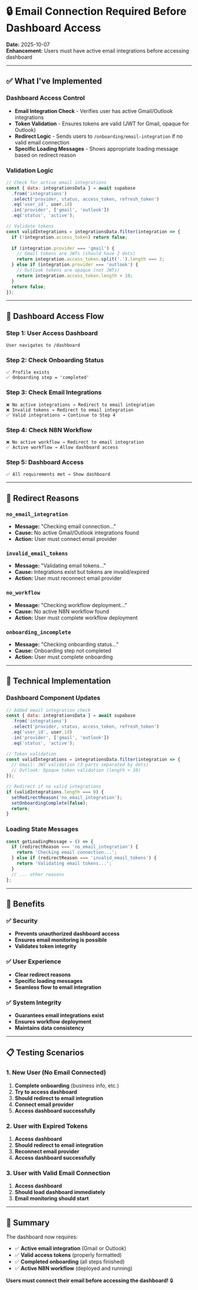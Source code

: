 # 🔒 **Email Connection Required Before Dashboard Access**

**Date:** 2025-10-07  
**Enhancement:** Users must have active email integrations before accessing dashboard

---

## ✅ **What I've Implemented**

### **Dashboard Access Control**
- **Email Integration Check** - Verifies user has active Gmail/Outlook integrations
- **Token Validation** - Ensures tokens are valid (JWT for Gmail, opaque for Outlook)
- **Redirect Logic** - Sends users to `/onboarding/email-integration` if no valid email connection
- **Specific Loading Messages** - Shows appropriate loading message based on redirect reason

### **Validation Logic**
```javascript
// Check for active email integrations
const { data: integrationsData } = await supabase
  .from('integrations')
  .select('provider, status, access_token, refresh_token')
  .eq('user_id', user.id)
  .in('provider', ['gmail', 'outlook'])
  .eq('status', 'active');

// Validate tokens
const validIntegrations = integrationsData.filter(integration => {
  if (!integration.access_token) return false;
  
  if (integration.provider === 'gmail') {
    // Gmail tokens are JWTs (should have 2 dots)
    return integration.access_token.split('.').length === 3;
  } else if (integration.provider === 'outlook') {
    // Outlook tokens are opaque (not JWTs)
    return integration.access_token.length > 10;
  }
  return false;
});
```

---

## 🔄 **Dashboard Access Flow**

### **Step 1: User Access Dashboard**
```
User navigates to /dashboard
```

### **Step 2: Check Onboarding Status**
```
✅ Profile exists
✅ Onboarding step = 'completed'
```

### **Step 3: Check Email Integrations**
```
❌ No active integrations → Redirect to email integration
❌ Invalid tokens → Redirect to email integration  
✅ Valid integrations → Continue to Step 4
```

### **Step 4: Check N8N Workflow**
```
❌ No active workflow → Redirect to email integration
✅ Active workflow → Allow dashboard access
```

### **Step 5: Dashboard Access**
```
✅ All requirements met → Show dashboard
```

---

## 🎯 **Redirect Reasons**

### **`no_email_integration`**
- **Message:** "Checking email connection..."
- **Cause:** No active Gmail/Outlook integrations found
- **Action:** User must connect email provider

### **`invalid_email_tokens`**
- **Message:** "Validating email tokens..."
- **Cause:** Integrations exist but tokens are invalid/expired
- **Action:** User must reconnect email provider

### **`no_workflow`**
- **Message:** "Checking workflow deployment..."
- **Cause:** No active N8N workflow found
- **Action:** User must complete workflow deployment

### **`onboarding_incomplete`**
- **Message:** "Checking onboarding status..."
- **Cause:** Onboarding step not completed
- **Action:** User must complete onboarding

---

## 🔧 **Technical Implementation**

### **Dashboard Component Updates**
```javascript
// Added email integration check
const { data: integrationsData } = await supabase
  .from('integrations')
  .select('provider, status, access_token, refresh_token')
  .eq('user_id', user.id)
  .in('provider', ['gmail', 'outlook'])
  .eq('status', 'active');

// Token validation
const validIntegrations = integrationsData.filter(integration => {
  // Gmail: JWT validation (3 parts separated by dots)
  // Outlook: Opaque token validation (length > 10)
});

// Redirect if no valid integrations
if (validIntegrations.length === 0) {
  setRedirectReason('no_email_integration');
  setOnboardingComplete(false);
  return;
}
```

### **Loading State Messages**
```javascript
const getLoadingMessage = () => {
  if (redirectReason === 'no_email_integration') {
    return 'Checking email connection...';
  } else if (redirectReason === 'invalid_email_tokens') {
    return 'Validating email tokens...';
  }
  // ... other reasons
};
```

---

## 🎉 **Benefits**

### ✅ **Security**
- **Prevents unauthorized dashboard access**
- **Ensures email monitoring is possible**
- **Validates token integrity**

### ✅ **User Experience**
- **Clear redirect reasons**
- **Specific loading messages**
- **Seamless flow to email integration**

### ✅ **System Integrity**
- **Guarantees email integrations exist**
- **Ensures workflow deployment**
- **Maintains data consistency**

---

## 📋 **Testing Scenarios**

### **1. New User (No Email Connected)**
1. **Complete onboarding** (business info, etc.)
2. **Try to access dashboard**
3. **Should redirect to email integration**
4. **Connect email provider**
5. **Access dashboard successfully**

### **2. User with Expired Tokens**
1. **Access dashboard**
2. **Should redirect to email integration**
3. **Reconnect email provider**
4. **Access dashboard successfully**

### **3. User with Valid Email Connection**
1. **Access dashboard**
2. **Should load dashboard immediately**
3. **Email monitoring should start**

---

## 🚀 **Summary**

The dashboard now requires:
- ✅ **Active email integration** (Gmail or Outlook)
- ✅ **Valid access tokens** (properly formatted)
- ✅ **Completed onboarding** (all steps finished)
- ✅ **Active N8N workflow** (deployed and running)

**Users must connect their email before accessing the dashboard!** 🔒
